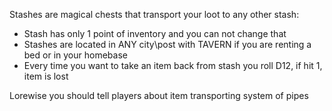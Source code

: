 Stashes are magical chests that transport your loot to any other stash:
- Stash has only 1 point of inventory and you can not change that
- Stashes are located in ANY city\post with TAVERN if you are renting a bed or in your homebase
- Every time you want to take an item back from stash you roll D12, if hit 1, item is lost

Lorewise you should tell players about item transporting system of pipes

